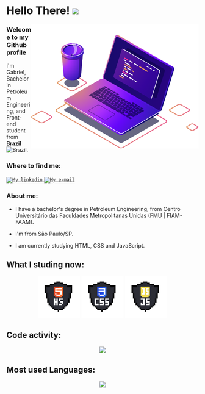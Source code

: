 # Hello There! <img src="https://emojis.slackmojis.com/emojis/images/1491391093/1994/spocker.png?1491391093" width="40">

<img align="right" src="img/computer-illustration.png"/>

### Welcome to my Github profile

<p>
 I'm Gabriel, Bachelor in Petroleum Engineering, and Front-end student from <b>Brazil</b> <img width="18" src="https://www.flaticon.com/svg/vstatic/svg/197/197386.svg?token=exp=1612388889~hmac=c587d5a7e04e33aac1c9e7cd29670cdf" alt="Brazil"/>.
</p>


### Where to find me:

<a href="https://www.linkedin.com/in/gabrielmarquesm/">
  <code><img alt="My linkedin" width="40" src="https://www.flaticon.com/svg/static/icons/svg/1383/1383262.svg"/></code>
</a>

<a href="mailto:gabrielmarques209@gmail.com">
  <code><img alt="My e-mail" width="40" src="https://www.flaticon.com/svg/static/icons/svg/324/324123.svg"/></code>
</a>

### About me:

<p>

 - I have a bachelor's degree in Petroleum Engineering, from Centro Universitário das Faculdades Metropolitanas Unidas (FMU | FIAM-FAAM).

 - I'm from São Paulo/SP.

 - I am currently studying HTML, CSS and JavaScript.
</p>


## What I studing now:
<p align="center">
<img alt="HTML5" title="HTML5" src="./img/html_dark.png" width="110"/>

<img  alt="CSS3" title="CSS3" src="./img/css_dark.png" width="110"/>

<img  alt="JAVASCRIPT" title="JAVASCRIPT" src="./img/javascript_dark.png" width="110"/>
</p>

## Code activity:

<p align="center">
<img src="https://github-readme-stats.vercel.app/api?username=gabriel-marq&hide=contribs&show_icons=true&theme=calm">
</p>

## Most used Languages:

<p align="center">
<img src="https://github-readme-stats.vercel.app/api/top-langs/?username=gabriel-marq&layout=compact&theme=calm">
</p>
